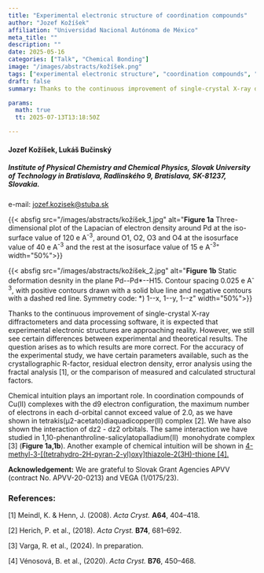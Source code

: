 ```yaml
---
title: "Experimental electronic structure of coordination compounds"
author: "Jozef Kožíšek"
affiliation: "Universidad Nacional Autónoma de México"
meta_title: ""
description: ""
date: 2025-05-16
categories: ["Talk", "Chemical Bonding"]
image: "/images/abstracts/kožíšek.png"
tags: ["experimental electronic structure", "coordination compounds", "quantum crystallography", "error analysis"]
draft: false
summary: Thanks to the continuous improvement of single-crystal X-ray diffractometers and data processing software, it is expected that experimental electronic structures are approaching reality. However, we still see certain differences between experimental and theoretical results.

params:
  math: true
  tt: 2025-07-13T13:18:50Z

---
```


#### Jozef Kožíšek, Lukáš Bučinský

##### Institute of Physical Chemistry and Chemical Physics, Slovak University of Technology in Bratislava, Radlinského 9, Bratislava, SK-81237, Slovakia.

e-mail: jozef.kozisek@stuba.sk


{{< absfig src="/images/abstracts/kožíšek_1.jpg" alt="**Figure 1a** Three-dimensional plot of the Lapacian of electron density around Pd at the iso-surface value of 120 e A<sup>-3</sup>, around O1, O2, O3 and O4 at the isosurface value of 40 e A<sup>-3</sup> and the rest at the isosurface value of 15 e A<sup>-3</sup>" width="50%">}}

{{< absfig src="/images/abstracts/kožíšek_2.jpg" alt="**Figure 1b** Static deformation desnity in the plane Pd--Pd*--H15. Contour spacing 0.025 e A<sup>-3</sup>, with positive contours drawn with a solid blue line and negative contours with a dashed red line. Symmetry code: *) 1--x, 1--y, 1--z" width="50%">}}


Thanks to the continuous improvement of single-crystal X-ray diffractometers and data processing software, it is expected that experimental electronic structures are approaching reality. However, we still see certain differences between experimental and theoretical results. The question arises as to which results are more correct. For the accuracy of the experimental study, we have certain parameters available, such as the crystallographic R-factor, residual electron density, error analysis using the fractal analysis [1], or the comparison of measured and calculated structural factors.

Chemical intuition plays an important role. In coordination compounds of Cu(II) complexes with the d9 electron configuration, the maximum number of electrons in each d-orbital cannot exceed value of 2.0, as we have shown in tetra­kis(μ2-acetato)di­aquadicopper(II) complex [2]. We have also shown the interaction of dz2 - dz2 orbitals. The same interaction we have studied in 1,10-phenanthroline-salicylatopalladium(II)  monohydrate complex [3] (**Figure 1a,1b**).  Another example of chemical intuition will be shown in [4-methyl-3-[(tetra­hydro-2H-pyran-2-yl)­oxy]thia­zole-2(3H)-thione [4].](https://journals.iucr.org/b/issues/2020/03/00/px5018/index.html)

**Acknowledgement:** We are grateful to Slovak Grant Agencies APVV (contract No. APVV-20-0213) and VEGA (1/0175/23).

### References:

[1] Meindl, K. &amp; Henn, J. (2008). *Acta Cryst.* **A64**, 404–418. 

[2] Herich, P. et al., (2018). *Acta Cryst.* **B74**, 681–692.

[3] Varga, R. et al., (2024). In preparation.

[4] Vénosová, B. et al., (2020). *Acta Cryst.* **B76**, 450–468.
